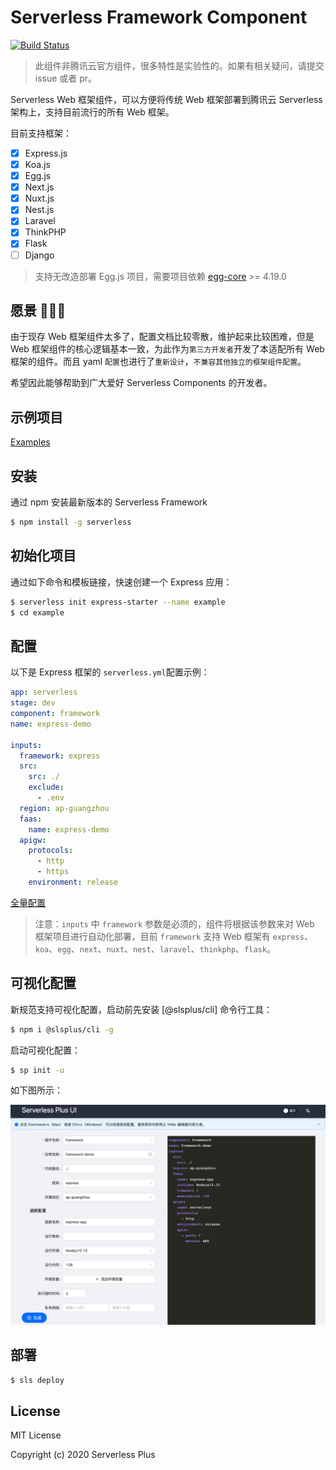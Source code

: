 # Serverless Framework Component

[![Build Status](https://github.com/serverless-plus/tencent-framework/workflows/Release/badge.svg?branch=master)](https://github.com/serverless-plus/tencent-framework/actions?query=workflow:Release+branch:master)

> 此组件非腾讯云官方组件，很多特性是实验性的。如果有相关疑问，请提交 issue 或者 pr。

Serverless Web 框架组件，可以方便将传统 Web 框架部署到腾讯云 Serverless 架构上，支持目前流行的所有 Web 框架。

目前支持框架：

- [x] Express.js
- [x] Koa.js
- [x] Egg.js
- [x] Next.js
- [x] Nuxt.js
- [x] Nest.js
- [x] Laravel
- [x] ThinkPHP
- [x] Flask
- [ ] Django

> 支持无改造部署 Egg.js 项目，需要项目依赖 [egg-core](https://github.com/eggjs/egg-core) >= 4.19.0

## 愿景 🚀🚀🚀

由于现存 Web 框架组件太多了，配置文档比较零散，维护起来比较困难，但是 Web 框架组件的核心逻辑基本一致，为此作为`第三方开发者`开发了本适配所有 Web 框架的组件。而且 yaml `配置`也进行了`重新设计`，`不兼容其他独立的框架组件配置`。

希望因此能够帮助到广大爱好 Serverless Components 的开发者。

## 示例项目

[Examples](./examples)

## 安装

通过 npm 安装最新版本的 Serverless Framework

```bash
$ npm install -g serverless
```

## 初始化项目

通过如下命令和模板链接，快速创建一个 Express 应用：

```bash
$ serverless init express-starter --name example
$ cd example
```

## 配置

以下是 Express 框架的 `serverless.yml`配置示例：

```yml
app: serverless
stage: dev
component: framework
name: express-demo

inputs:
  framework: express
  src:
    src: ./
    exclude:
      - .env
  region: ap-guangzhou
  faas:
    name: express-demo
  apigw:
    protocols:
      - http
      - https
    environment: release
```

[全量配置](./docs/configure.md)

> 注意：`inputs` 中 `framework` 参数是必须的，组件将根据该参数来对 Web 框架项目进行自动化部署，目前 `framework` 支持 Web 框架有 `express`、`koa`、`egg`、`next`、`nuxt`、`nest`、`laravel`、`thinkphp`、`flask`。

## 可视化配置

新规范支持可视化配置，启动前先安装 [@slsplus/cli] 命令行工具：

```bash
$ npm i @slsplus/cli -g
```

启动可视化配置：

```bash
$ sp init -u
```

如下图所示：

![UI Config](./demo/ui-config.jpg)

## 部署

```bash
$ sls deploy
```

## License

MIT License

Copyright (c) 2020 Serverless Plus
